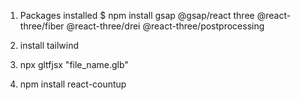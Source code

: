 1. Packages installed
   $ npm install gsap @gsap/react three @react-three/fiber @react-three/drei @react-three/postprocessing

2. install tailwind
3. npx gltfjsx "file_name.glb"
4. npm install react-countup

